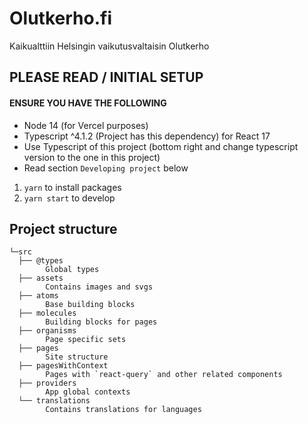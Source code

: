# Olutkerho.fi

Kaikualttiin Helsingin vaikutusvaltaisin Olutkerho

## PLEASE READ / INITIAL SETUP

#### ENSURE YOU HAVE THE FOLLOWING

- Node 14 (for Vercel purposes)
- Typescript ^4.1.2 (Project has this dependency) for React 17
- Use Typescript of this project (bottom right and change typescript version to the one in this project)
- Read section `Developing project` below

1. `yarn` to install packages
2. `yarn start` to develop

## Project structure

```
└─src
  ├── @types
        Global types
  ├── assets
        Contains images and svgs
  ├── atoms
        Base building blocks
  ├── molecules
        Building blocks for pages
  ├── organisms
        Page specific sets
  ├── pages
        Site structure
  ├── pagesWithContext
        Pages with `react-query` and other related components
  ├── providers
        App global contexts
  └── translations
        Contains translations for languages
```
